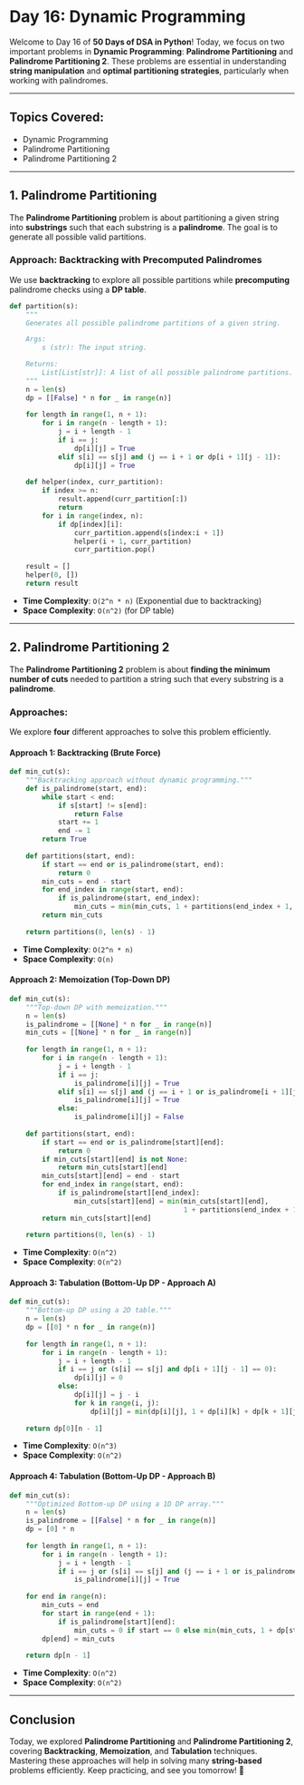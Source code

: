 # **Day 16: Dynamic Programming**

Welcome to Day 16 of **50 Days of DSA in Python**! Today, we focus on two important problems in **Dynamic Programming**: **Palindrome Partitioning** and **Palindrome Partitioning 2**. These problems are essential in understanding **string manipulation** and **optimal partitioning strategies**, particularly when working with palindromes.

---

## **Topics Covered:**
- Dynamic Programming
- Palindrome Partitioning
- Palindrome Partitioning 2

---

## **1. Palindrome Partitioning**

The **Palindrome Partitioning** problem is about partitioning a given string into **substrings** such that each substring is a **palindrome**. The goal is to generate all possible valid partitions.

### **Approach: Backtracking with Precomputed Palindromes**
We use **backtracking** to explore all possible partitions while **precomputing** palindrome checks using a **DP table**.

```python
def partition(s):
    """
    Generates all possible palindrome partitions of a given string.

    Args:
        s (str): The input string.

    Returns:
        List[List[str]]: A list of all possible palindrome partitions.
    """
    n = len(s)
    dp = [[False] * n for _ in range(n)]
    
    for length in range(1, n + 1):
        for i in range(n - length + 1):
            j = i + length - 1
            if i == j:
                dp[i][j] = True
            elif s[i] == s[j] and (j == i + 1 or dp[i + 1][j - 1]):
                dp[i][j] = True
    
    def helper(index, curr_partition):
        if index >= n:
            result.append(curr_partition[:])
            return
        for i in range(index, n):
            if dp[index][i]:
                curr_partition.append(s[index:i + 1])
                helper(i + 1, curr_partition)
                curr_partition.pop()
    
    result = []
    helper(0, [])
    return result
```
- **Time Complexity**: `O(2^n * n)` (Exponential due to backtracking)
- **Space Complexity**: `O(n^2)` (for DP table)

---

## **2. Palindrome Partitioning 2**
The **Palindrome Partitioning 2** problem is about **finding the minimum number of cuts** needed to partition a string such that every substring is a **palindrome**.

### **Approaches:**
We explore **four** different approaches to solve this problem efficiently.

#### **Approach 1: Backtracking (Brute Force)**
```python
def min_cut(s):
    """Backtracking approach without dynamic programming."""
    def is_palindrome(start, end):
        while start < end:
            if s[start] != s[end]:
                return False
            start += 1
            end -= 1
        return True
    
    def partitions(start, end):
        if start == end or is_palindrome(start, end):
            return 0
        min_cuts = end - start
        for end_index in range(start, end):
            if is_palindrome(start, end_index):
                min_cuts = min(min_cuts, 1 + partitions(end_index + 1, end))
        return min_cuts
    
    return partitions(0, len(s) - 1)
```
- **Time Complexity**: `O(2^n * n)`
- **Space Complexity**: `O(n)`

#### **Approach 2: Memoization (Top-Down DP)**
```python
def min_cut(s):
    """Top-down DP with memoization."""
    n = len(s)
    is_palindrome = [[None] * n for _ in range(n)]
    min_cuts = [[None] * n for _ in range(n)]
    
    for length in range(1, n + 1):
        for i in range(n - length + 1):
            j = i + length - 1
            if i == j:
                is_palindrome[i][j] = True
            elif s[i] == s[j] and (j == i + 1 or is_palindrome[i + 1][j - 1]):
                is_palindrome[i][j] = True
            else:
                is_palindrome[i][j] = False
    
    def partitions(start, end):
        if start == end or is_palindrome[start][end]:
            return 0
        if min_cuts[start][end] is not None:
            return min_cuts[start][end]
        min_cuts[start][end] = end - start
        for end_index in range(start, end):
            if is_palindrome[start][end_index]:
                min_cuts[start][end] = min(min_cuts[start][end],
                                           1 + partitions(end_index + 1, end))
        return min_cuts[start][end]
    
    return partitions(0, len(s) - 1)
```
- **Time Complexity**: `O(n^2)`
- **Space Complexity**: `O(n^2)`

#### **Approach 3: Tabulation (Bottom-Up DP - Approach A)**
```python
def min_cut(s):
    """Bottom-up DP using a 2D table."""
    n = len(s)
    dp = [[0] * n for _ in range(n)]
    
    for length in range(1, n + 1):
        for i in range(n - length + 1):
            j = i + length - 1
            if i == j or (s[i] == s[j] and dp[i + 1][j - 1] == 0):
                dp[i][j] = 0
            else:
                dp[i][j] = j - i
                for k in range(i, j):
                    dp[i][j] = min(dp[i][j], 1 + dp[i][k] + dp[k + 1][j])
    
    return dp[0][n - 1]
```
- **Time Complexity**: `O(n^3)`
- **Space Complexity**: `O(n^2)`

#### **Approach 4: Tabulation (Bottom-Up DP - Approach B)**
```python
def min_cut(s):
    """Optimized Bottom-up DP using a 1D DP array."""
    n = len(s)
    is_palindrome = [[False] * n for _ in range(n)]
    dp = [0] * n
    
    for length in range(1, n + 1):
        for i in range(n - length + 1):
            j = i + length - 1
            if i == j or (s[i] == s[j] and (j == i + 1 or is_palindrome[i + 1][j - 1])):
                is_palindrome[i][j] = True
    
    for end in range(n):
        min_cuts = end
        for start in range(end + 1):
            if is_palindrome[start][end]:
                min_cuts = 0 if start == 0 else min(min_cuts, 1 + dp[start - 1])
        dp[end] = min_cuts
    
    return dp[n - 1]
```
- **Time Complexity**: `O(n^2)`
- **Space Complexity**: `O(n^2)`

---

## **Conclusion**

Today, we explored **Palindrome Partitioning** and **Palindrome Partitioning 2**, covering **Backtracking**, **Memoization**, and **Tabulation** techniques. Mastering these approaches will help in solving many **string-based** problems efficiently. Keep practicing, and see you tomorrow! 🚀